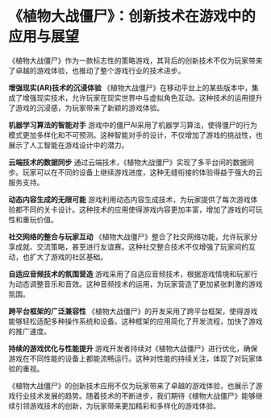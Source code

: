 # 《植物大战僵尸》：创新技术在游戏中的应用与展望

《植物大战僵尸》作为一款标志性的策略游戏，其背后的创新技术不仅为玩家带来了卓越的游戏体验，也推动了整个游戏行业的技术进步。

**增强现实(AR)技术的沉浸体验**
《植物大战僵尸》在移动平台上的某些版本中，集成了增强现实技术，允许玩家在现实世界中与虚拟角色互动。这种技术的运用提升了游戏的沉浸感，为玩家带来了新颖的游戏体验。

**机器学习算法的智能对手**
游戏中的僵尸AI采用了机器学习算法，使得僵尸的行为模式更加多样化和不可预测。这种智能对手的设计，不仅增加了游戏的挑战性，也展示了人工智能在游戏设计中的潜力。

**云端技术的数据同步**
通过云端技术，《植物大战僵尸》实现了多平台间的数据同步。玩家可以在不同的设备上继续游戏进度，这种无缝衔接的体验得益于强大的云服务支持。

**动态内容生成的无限可能**
游戏利用动态内容生成技术，为玩家提供了每次游戏体验都不同的关卡设计。这种技术的应用使得游戏内容更加丰富，增加了游戏的可玩性和重玩价值。

**社交网络的整合与玩家互动**
《植物大战僵尸》整合了社交网络功能，允许玩家分享成就、交流策略，甚至进行友谊赛。这种社交整合技术不仅增强了玩家间的互动，也扩大了游戏的社区基础。

**自适应音频技术的氛围营造**
游戏采用了自适应音频技术，根据游戏情境和玩家行为动态调整音乐和音效。这种音频技术的运用，为玩家营造了更加紧张刺激的游戏氛围。

**跨平台框架的广泛兼容性**
《植物大战僵尸》的开发采用了跨平台框架，使得游戏能够轻松适配多种操作系统和设备。这种框架的应用简化了开发流程，加快了游戏的推广速度。

**持续的游戏优化与性能提升**
游戏开发者持续对《植物大战僵尸》进行优化，确保游戏在不同性能的设备上都能流畅运行。这种对性能的持续关注，体现了对玩家体验的重视。

《植物大战僵尸》的创新技术应用不仅为玩家带来了卓越的游戏体验，也展示了游戏行业技术发展的趋势。随着技术的不断进步，我们期待《植物大战僵尸》能够继续引领游戏技术的创新，为玩家带来更加精彩和多样化的游戏体验。